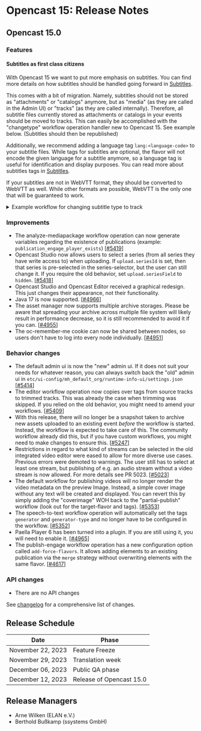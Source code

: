 # Opencast 15: Release Notes

## Opencast 15.0

### Features

#### Subtitles as first class citizens
With Opencast 15 we want to put more emphasis on subtitles. You can find more details on how subtitles should be
handled going forward in [Subtitles](./configuration/subtitles.md).

This comes with a bit of migration. Namely, subtitles should not be stored as "attachments" or "catalogs" anymore, but
as "media" (as they are called in the Admin UI) or "tracks" (as they are called internally). Therefore, all subtitle
files currently stored as attachments or catalogs in your events should be moved to tracks. This can easily be
accomplished with the "changetype" workflow operation handler new to Opencast 15. See example below. (Subtitles should
then be republished)

Additionally, we recommend adding a language tag `lang:<language-code>` to your subtitle files. While tags for subtitles
are optional, the flavor will not encode the given language for a subtitle anymore, so a language tag is useful for
identification and display purposes.
You can read more about subtitles tags in [Subtitles](./configuration/subtitles.md).

If your subtitles are not in WebVTT format, they should be converted to WebVTT as well. While other formats are possible,
WebVTT is the only one that will be guaranteed to work.

<details>

<summary>Example workflow for changing subtitle type to track</summary>
```xml
<?xml version="1.0" encoding="UTF-8"?>
<definition xmlns="http://workflow.opencastproject.org">

  <id>change-subtitles</id>
  <title>Change Subtitles Type</title>
  <tags>
    <tag>archive</tag>
  </tags>
  <description></description>
  <operations>

    <!-- Add a language tag for the english subtitles -->

    <operation
        id="tag"
        description="Tagging media package elements">
      <configurations>
        <configuration key="source-flavors">captions/vtt+en</configuration>
        <configuration key="target-tags">+lang:en</configuration>
      </configurations>
    </operation>

    <!-- Change the type of all files with the "captions/*" flavor to track -->
    <!-- And their flavor to "captions/source" -->

    <operation
        id="changetype"
        description="Retracting elements flavored with presentation and tagged with preview from Engage">
      <configurations>
        <configuration key="source-flavors">captions/*</configuration>
        <configuration key="target-flavor">captions/source</configuration>
        <configuration key="target-type">track</configuration>
      </configurations>
    </operation>

    <!-- Save changes -->

    <operation
        id="snapshot"
        if="NOT (${presenter_delivery_exists} OR ${presentation_delivery_exists})"
        description="Archive publishing information">
      <configurations>
        <configuration key="source-tags">archive</configuration>
      </configurations>
    </operation>

    <!-- Clean up work artifacts -->

    <operation
        id="cleanup"
        fail-on-error="false"
        description="Remove temporary processing artifacts">
      <configurations>
        <!-- On systems with shared workspace or working file repository -->
        <!-- you want to set this option to false. -->
        <configuration key="delete-external">true</configuration>
        <!-- ACLs are required again when working through ActiveMQ messages -->
        <configuration key="preserve-flavors">security/*</configuration>
      </configurations>
    </operation>

  </operations>
</definition>
```
</details>

### Improvements
- The analyze-mediapackage workflow operation can now generate variables regarding the existence of publications
  (example: `publication_engage_player_exists`) [[#5419](https://github.com/opencast/opencast/pull/5419)]
- Opencast Studio now allows users to select a series (from all series they have write access to) when uploading.
  If `upload.seriesId` is set, then that series is pre-selected in the series-selector, but the user can still change it.
  If you require the old behavior, set `upload.seriesField` to `hidden`.
  [[#5418](https://github.com/opencast/opencast/pull/5418)]
- Opencast Studio and Opencast Editor received a graphical redesign. This just changes their appearance, not their
  functionality.
- Java 17 is now supported.
  [[#4966](https://github.com/opencast/opencast/pull/4966)]
- The asset manager now supports multiple archive storages. Please be aware that spreading your archive across multiple
  file system will likely result in performance decrease, so it is still recommended to avoid it if you can.
  [[#4955](https://github.com/opencast/opencast/pull/4955)]
- The oc-remember-me cookie can now be shared between nodes, so users don't have to log into every node individually.
  [[#4951](https://github.com/opencast/opencast/pull/4951)]

### Behavior changes
- The default admin ui is now the "new" admin ui. If it does not suit your needs for whatever reason, you can always
  switch back the "old" admin ui in `etc/ui-config/mh_default_org/runtime-info-ui/settings.json`
  [[#5414](https://github.com/opencast/opencast/pull/5414)]
- The editor workflow operation now copies over tags from source tracks to trimmed tracks.
  This was already the case when trimming was skipped. If you relied on the old behavior,
  you might need to amend your workflows.
  [[#5409](https://github.com/opencast/opencast/pull/5409)]
- With this release, there will no longer be a snapshot taken to archive new assets uploaded to an existing event _before_
  the workflow is started. Instead, the workflow is expected to take care of this. The community workflow already did
  this, but if you have custom workflows, you might need to make changes to ensure this.
  [[#5247](https://github.com/opencast/opencast/pull/5247)]
- Restrictions in regard to what kind of streams can be selected in the old integrated video editor were eased to allow
  for more diverse use cases. Previous errors were demoted to warnings. The user still has to select at least one stream,
  but publishing of e.g. an audio stream without a video stream is now allowed. For more details see PR 5023.
  [[#5023](https://github.com/opencast/opencast/pull/5023)]
- The default workflow for publishing videos will no longer render the video metadata on the preview Image.
  Instead, a simple cover image without any text will be created and displayed.
  You can revert this by simply adding the "coverimage" WOH back to the "partial-publish" workflow (look out for the
  target-flavor and tags).
  [[#5353](https://github.com/opencast/opencast/pull/5353)]
- The speech-to-text workflow operation will automatically set the tags `generator` and `generator-type` and no longer
  have to be configured in the workflow.
  [[#5352](https://github.com/opencast/opencast/pull/5352)]
- Paella Player 6 has been turned into a plugin. If you are still using it, you will need to enable it.
  [[#4965](https://github.com/opencast/opencast/pull/4965)]
- The publish-engage workflow operation has a new configuration option called `add-force-flavors`. It allows adding
  elements to an existing publication via the `merge` strategy without overwriting elements with the same flavor.
  [[#4617](https://github.com/opencast/opencast/pull/4617)]

### API changes
- There are no API changes

See [changelog](./changelog.md) for a comprehensive list of changes.

Release Schedule
----------------

| Date              | Phase                    |
|-------------------|--------------------------|
| November 22, 2023 | Feature Freeze           |
| November 29, 2023 | Translation week         |
| December 06, 2023 | Public QA phase          |
| December 12, 2023 | Release of Opencast 15.0 |

Release Managers
----------------

- Arne Wilken (ELAN e.V.)
- Berthold Bußkamp (ssystems GmbH)
